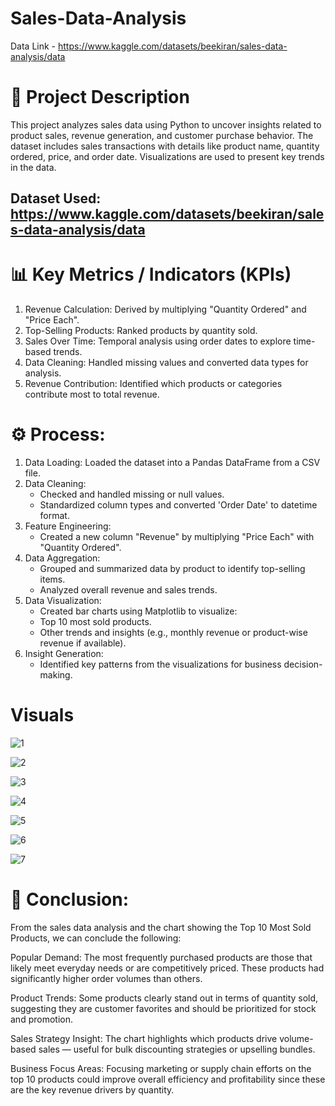 # Sales-Data-Analysis

Data Link - https://www.kaggle.com/datasets/beekiran/sales-data-analysis/data

# 📌  Project Description

This project analyzes sales data using Python to uncover insights related to product sales, revenue generation, and customer purchase behavior. 
The dataset includes sales transactions with details like product name, quantity ordered, price, and order date. Visualizations are used to present key trends in the data.


## Dataset Used: https://www.kaggle.com/datasets/beekiran/sales-data-analysis/data


# 📊 Key Metrics / Indicators (KPIs)

1. Revenue Calculation: Derived by multiplying "Quantity Ordered" and "Price Each".
2. Top-Selling Products: Ranked products by quantity sold.
3. Sales Over Time: Temporal analysis using order dates to explore time-based trends.
4. Data Cleaning: Handled missing values and converted data types for analysis.
5. Revenue Contribution: Identified which products or categories contribute most to total revenue.


# ⚙️ Process:

1. Data Loading: Loaded the dataset into a Pandas DataFrame from a CSV file.
2. Data Cleaning:
   - Checked and handled missing or null values.
   - Standardized column types and converted 'Order Date' to datetime format.
3. Feature Engineering:
   - Created a new column "Revenue" by multiplying "Price Each" with "Quantity Ordered".
4. Data Aggregation:
   - Grouped and summarized data by product to identify top-selling items.
   - Analyzed overall revenue and sales trends.
5. Data Visualization:
   - Created bar charts using Matplotlib to visualize:
   - Top 10 most sold products.
   - Other trends and insights (e.g., monthly revenue or product-wise revenue if available).
6. Insight Generation:
   - Identified key patterns from the visualizations for business decision-making.
     
# Visuals

![1](https://github.com/user-attachments/assets/07bab319-6aa0-43b5-84b2-d396e1bf16ac)


![2](https://github.com/user-attachments/assets/4f570979-f893-439c-8e3a-175993330230)


![3](https://github.com/user-attachments/assets/1878d77b-8abf-482c-8efd-9750c38b7fa1)


![4](https://github.com/user-attachments/assets/3dbbbbe1-31b1-4433-82d0-c7de6a5245f7)


![5](https://github.com/user-attachments/assets/27921646-88aa-4629-bf8d-ba82438f695b)


![6](https://github.com/user-attachments/assets/1ce96760-6156-4309-9089-23b5107dbd7b)


![7](https://github.com/user-attachments/assets/aa52c3df-75eb-430a-a727-22d74d95e52b)


# 🧠 Conclusion:

From the sales data analysis and the chart showing the Top 10 Most Sold Products, we can conclude the following:

Popular Demand: The most frequently purchased products are those that likely meet everyday needs or are competitively priced. These products had significantly higher order volumes than others.

Product Trends: Some products clearly stand out in terms of quantity sold, suggesting they are customer favorites and should be prioritized for stock and promotion.

Sales Strategy Insight: The chart highlights which products drive volume-based sales — useful for bulk discounting strategies or upselling bundles.

Business Focus Areas: Focusing marketing or supply chain efforts on the top 10 products could improve overall efficiency and profitability since these are the key revenue drivers by quantity.
